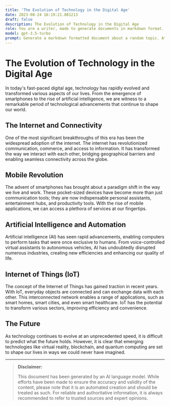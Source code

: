 ```yaml
---
title: 'The Evolution of Technology in the Digital Age'
date: 2023-08-24 16:19:21.881213
draft: false
description: The Evolution of Technology in the Digital Age
role: You are a writer, made to generate documents in markdown format. It is very important that all of the documents you generate are in valid markdown format.
model: gpt-3.5-turbo
prompt: Generate a markdown formatted document about a random topic. At the bottom, include a disclaimer explaining that the document was generated by you. The first line of the document should be the title. Make sure that the entire document is in proper markdown format, using a mix of various tags to make the document visually appealing.
---
```


# The Evolution of Technology in the Digital Age

In today's fast-paced digital age, technology has rapidly evolved and transformed various aspects of our lives. From the emergence of smartphones to the rise of artificial intelligence, we are witness to a remarkable period of technological advancements that continue to shape our world.

## The Internet and Connectivity

One of the most significant breakthroughs of this era has been the widespread adoption of the internet. The internet has revolutionized communication, commerce, and access to information. It has transformed the way we interact with each other, bridging geographical barriers and enabling seamless connectivity across the globe.

## Mobile Revolution

The advent of smartphones has brought about a paradigm shift in the way we live and work. These pocket-sized devices have become more than just communication tools; they are now indispensable personal assistants, entertainment hubs, and productivity tools. With the rise of mobile applications, we can access a plethora of services at our fingertips.

## Artificial Intelligence and Automation

Artificial intelligence (AI) has seen rapid advancements, enabling computers to perform tasks that were once exclusive to humans. From voice-controlled virtual assistants to autonomous vehicles, AI has undoubtedly disrupted numerous industries, creating new efficiencies and enhancing our quality of life.

## Internet of Things (IoT)

The concept of the Internet of Things has gained traction in recent years. With IoT, everyday objects are connected and can exchange data with each other. This interconnected network enables a range of applications, such as smart homes, smart cities, and even smart healthcare. IoT has the potential to transform various sectors, improving efficiency and convenience.

## The Future

As technology continues to evolve at an unprecedented speed, it is difficult to predict what the future holds. However, it is clear that emerging technologies like virtual reality, blockchain, and quantum computing are set to shape our lives in ways we could never have imagined.

---

> **Disclaimer:**
>
> This document has been generated by an AI language model. While efforts have been made to ensure the accuracy and validity of the content, please note that it is an automated creation and should be treated as such. For reliable and authoritative information, it is always recommended to refer to trusted sources and expert opinions.